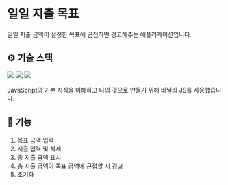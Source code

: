 # 일일 지출 목표
일일 지출 금액이 설정한 목표에 근접하면 경고해주는 애플리케이션입니다.

## ⚙️ 기술 스택
<img src="https://img.shields.io/badge/HTML5-E34F26?style=flat-square&logo=html5&logoColor=white">
<img src="https://img.shields.io/badge/Sass-CC6699?style=flat-square&logo=sass&logoColor=white">
<img src="https://img.shields.io/badge/JavaScript-F7DF1E?style=flat-square&logo=javascript&logoColor=white">

JavaScript의 기본 지식을 이해하고 나의 것으로 만들기 위해 바닐라 JS를 사용했습니다.

## 🔧 기능
1. 목표 금액 입력
2. 지출 입력 및 삭제
3. 총 지출 금액 표시
4. 총 지출 금액이 목표 금액에 근접할 시 경고
5. 초기화
